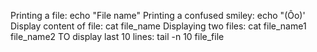 Printing a file: echo "File name"
Printing a confused smiley: echo "(Ôo)'
Display content of file: cat file_name
Displaying two files: cat file_name1 file_name2
TO display last 10 lines: tail -n 10 file_file
